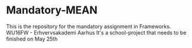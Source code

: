 # Mandatory-MEAN
This is the repository for the mandatory assignment in Frameworks. WU16FW - Erhvervsakademi Aarhus
It's a school-project that needs to be finished on May 25th

